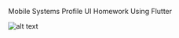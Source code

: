 Mobile Systems Profile UI Homework Using Flutter

![alt text](https://raw.githubusercontent.com/mausamRayamajhi/flutter_dribble_ui_one/master/screenshots/one.png)
